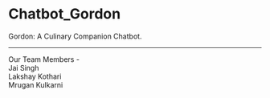 # Chatbot_Gordon
Gordon: A Culinary Companion Chatbot.  

---------------------------------------------------------------
Our Team Members -  
Jai Singh  
Lakshay Kothari  
Mrugan Kulkarni
